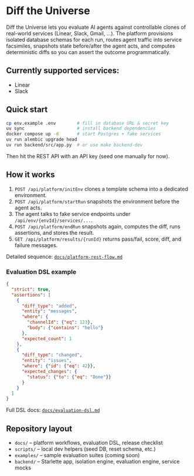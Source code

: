 # Diff the Universe

Diff the Universe lets you evaluate AI agents against controllable clones of real-world services (Linear, Slack, Gmail, …). The platform provisions isolated database schemas for each run, routes agent traffic into service facsimiles, snapshots state before/after the agent acts, and computes deterministic diffs so you can assert the outcome programmatically.


## Currently supported services:
- Linear
- Slack


## Quick start

```bash
cp env.example .env        # fill in database URL & secret key
uv sync                    # install backend dependencies
docker compose up -d       # start Postgres + fake services
uv run alembic upgrade head
uv run backend/src/app.py  # or use make backend-dev
```

Then hit the REST API with an API key (seed one manually for now).

## How it works

1. `POST /api/platform/initEnv` clones a template schema into a dedicated environment.
2. `POST /api/platform/startRun` snapshots the environment before the agent acts.
3. The agent talks to fake service endpoints under `/api/env/{envId}/services/...`.
4. `POST /api/platform/endRun` snapshots again, computes the diff, runs assertions, and stores the result.
5. `GET /api/platform/results/{runId}` returns pass/fail, score, diff, and failure messages.

Detailed sequence: [`docs/platform-rest-flow.md`](docs/platform-rest-flow.md)

### Evaluation DSL example

```json
{
  "strict": true,
  "assertions": [
    {
      "diff_type": "added",
      "entity": "messages",
      "where": {
        "channelId": {"eq": 123},
        "body": {"contains": "hello"}
      },
      "expected_count": 1
    },
    {
      "diff_type": "changed",
      "entity": "issues",
      "where": {"id": {"eq": 42}},
      "expected_changes": {
        "status": {"to": {"eq": "Done"}}
      }
    }
  ]
}
```

Full DSL docs: [`docs/evaluation-dsl.md`](docs/evaluation-dsl.md)

## Repository layout

- `docs/` – platform workflows, evaluation DSL, release checklist
- `scripts/` – local dev helpers (seed DB, reset schema, etc.)
- `examples/` – sample evaluation suites (coming soon)
- `backend/` – Starlette app, isolation engine, evaluation engine, service mocks


